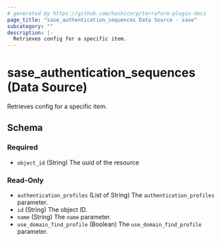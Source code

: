 ```yaml
---
# generated by https://github.com/hashicorp/terraform-plugin-docs
page_title: "sase_authentication_sequences Data Source - sase"
subcategory: ""
description: |-
  Retrieves config for a specific item.
---
```


# sase_authentication_sequences (Data Source)

Retrieves config for a specific item.



<!-- schema generated by tfplugindocs -->
## Schema

### Required

- `object_id` (String) The uuid of the resource

### Read-Only

- `authentication_profiles` (List of String) The `authentication_profiles` parameter.
- `id` (String) The object ID.
- `name` (String) The `name` parameter.
- `use_domain_find_profile` (Boolean) The `use_domain_find_profile` parameter.


